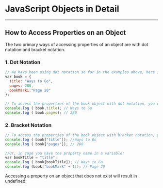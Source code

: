 # JavaScript Objects in Detail
---------------------------------

## How to Access Properties on an Object

The two primary ways of accessing properties of an object are with dot notation and bracket notation.

### 1. Dot Notation
```javascript
// We have been using dot notation so far in the examples above, here is another example again:​
​var book = {
  title: "Ways to Go", 
  pages: 280, 
  bookMark1:"Page 20"
};
​
​// To access the properties of the book object with dot notation, you do this:​
console.log ( book.title); // Ways to Go​
console.log ( book.pages); // 280
```

### 2. Bracket Notation
```javascript 
// To access the properties of the book object with bracket notation, you do this:​
console.log ( book["title"]); //Ways to Go​
console.log ( book["pages"]); // 280​
​
​//Or, in case you have the property name in a variable:​
​var bookTitle = "title";
console.log ( book[bookTitle]); // Ways to Go​
console.log (book["bookMark" + 1]); // Page 20 
```
Accessing a property on an object that does not exist will result in undefined.
